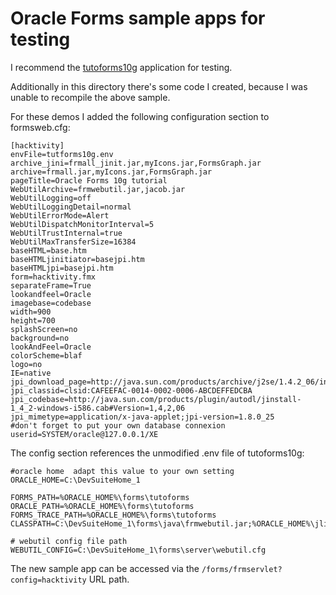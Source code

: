 Oracle Forms sample apps for testing
====================================

I recommend the [tutoforms10g](http://sheikyerbouti.developpez.com/tutoforms10g/tutoforms10g.htm) application for testing.

Additionally in this directory there's some code I created, because I was unable to recompile the above sample.

For these demos I added the following configuration section to formsweb.cfg:

    [hacktivity]
    envFile=tutforms10g.env
    archive_jini=frmall_jinit.jar,myIcons.jar,FormsGraph.jar
    archive=frmall.jar,myIcons.jar,FormsGraph.jar
    pageTitle=Oracle Forms 10g tutorial
    WebUtilArchive=frmwebutil.jar,jacob.jar
    WebUtilLogging=off
    WebUtilLoggingDetail=normal
    WebUtilErrorMode=Alert
    WebUtilDispatchMonitorInterval=5
    WebUtilTrustInternal=true
    WebUtilMaxTransferSize=16384
    baseHTML=base.htm
    baseHTMLjinitiator=basejpi.htm
    baseHTMLjpi=basejpi.htm
    form=hacktivity.fmx
    separateFrame=True
    lookandfeel=Oracle
    imagebase=codebase
    width=900
    height=700
    splashScreen=no
    background=no
    lookAndFeel=Oracle
    colorScheme=blaf
    logo=no
    IE=native
    jpi_download_page=http://java.sun.com/products/archive/j2se/1.4.2_06/index.html
    jpi_classid=clsid:CAFEEFAC-0014-0002-0006-ABCDEFFEDCBA
    jpi_codebase=http://java.sun.com/products/plugin/autodl/jinstall-1_4_2-windows-i586.cab#Version=1,4,2,06
    jpi_mimetype=application/x-java-applet;jpi-version=1.8.0_25
    #don't forget to put your own database connexion
    userid=SYSTEM/oracle@127.0.0.1/XE

The config section references the unmodified .env file of tutoforms10g:

    #oracle home  adapt this value to your own setting
    ORACLE_HOME=C:\DevSuiteHome_1

    FORMS_PATH=%ORACLE_HOME%\forms\tutoforms
    ORACLE_PATH=%ORACLE_HOME%\forms\tutoforms
    FORMS_TRACE_PATH=%ORACLE_HOME%\forms\tutoforms
    CLASSPATH=C:\DevSuiteHome_1\forms\java\frmwebutil.jar;%ORACLE_HOME%\jlib\debugger.jar;%ORACLE_HOME%\forms\tutoforms\FormsGraph.jar;%ORACLE_HOME%\forms\tutoforms\myIcons.jar;

    # webutil config file path
    WEBUTIL_CONFIG=C:\DevSuiteHome_1\forms\server\webutil.cfg

The new sample app can be accessed via the `/forms/frmservlet?config=hacktivity` URL path.
